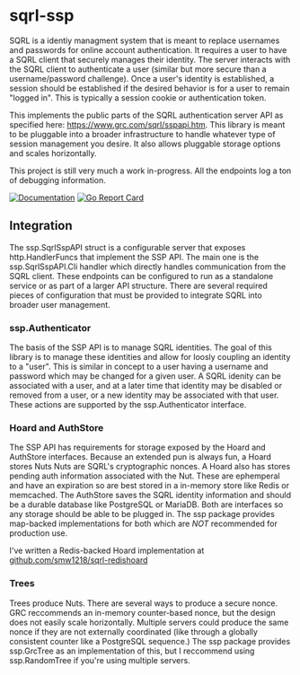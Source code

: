 # sqrl-ssp #
SQRL is a identiy managment system that is meant to replace usernames and passwords for online
account authentication. It requires a user to have a SQRL client that securely manages their 
identity. The server interacts with the SQRL client to authenticate a user (similar but more 
secure than a username/password challenge). Once a user's identity is established, a session
should be established if the desired behavior is for a user to remain "logged in". This is typically
a session cookie or authentication token.

This implements the public parts of the SQRL authentication server API as specified here: https://www.grc.com/sqrl/sspapi.htm.
This library is meant to be pluggable into a broader infrastructure to handle whatever type
of session management you desire. It also allows pluggable storage options and scales horizontally.

This project is still very much a work in-progress. All the endpoints log a ton of debugging information.

[![Documentation](https://godoc.org/github.com/smw1218/sqrl-ssp?status.svg)](https://godoc.org/github.com/smw1218/sqrl-ssp)
[![Go Report Card](https://goreportcard.com/badge/github.com/smw1218/sqrl-ssp)](https://goreportcard.com/report/github.com/smw1218/sqrl-ssp)

## Integration ##
The ssp.SqrlSspAPI struct is a configurable server that exposes http.HandlerFuncs that implement the SSP API. The main one
is the ssp.SqrlSspAPI.Cli handler which directly handles communication from the SQRL client. These endpoints can be configured to 
run as a standalone service or as part of a larger API structure. There are several required pieces
of configuration that must be provided to integrate SQRL into broader user management. 

### ssp.Authenticator ###
The basis of the SSP API is to manage SQRL identities. The goal of this library is to manage these identities and allow
for loosly coupling an identity to a "user". This is similar in concept to a user having a username and password which may be
changed for a given user. A SQRL idenity can be associated with a user, and at a later time that identity may be disabled or
removed from a user, or a new identity may be associated with that user. These actions are supported by the ssp.Authenticator
interface.

### Hoard and AuthStore ##
The SSP API has requirements for storage exposed by the Hoard and AuthStore interfaces. Because an extended pun is always fun, a Hoard stores Nuts
Nuts are SQRL's cryptographic nonces. A Hoard also has stores pending auth information associated with the Nut. These are ephemperal and have an
expiration so are best stored in a in-memory store like Redis or memcached. The AuthStore saves the SQRL identity information and should be a durable database like PostgreSQL or MariaDB. Both are interfaces so any storage should be able to be plugged in. The ssp package provides map-backed implementations for both which are *NOT* recommended for production use. 

I've written a Redis-backed Hoard implementation at [github.com/smw1218/sqrl-redishoard](https://github.com/smw1218/sqrl-redishoard)

### Trees ###
Trees produce Nuts. There are several ways to produce a secure nonce. GRC reccommends an in-memory counter-based nonce, but the design
does not easily scale horizontally. Multiple servers could produce the same nonce if they are not externally coordinated (like through
a globally consistent counter like a PostgreSQL sequence.) The ssp package provides ssp.GrcTree as an implementation of this, but I 
reccommend using ssp.RandomTree if you're using multiple servers.
